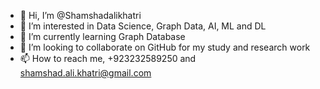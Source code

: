 - 👋 Hi, I’m @Shamshadalikhatri
- 👀 I’m interested in Data Science, Graph Data, AI, ML and DL
- 🌱 I’m currently learning Graph Database
- 💞️ I’m looking to collaborate on GitHub for my study and research work
- 📫 How to reach me, +923232589250 and shamshad.ali.khatri@gmail.com

<!---
Shamshadalikhatri/Shamshadalikhatri is a ✨ special ✨ repository because its `README.md` (this file) appears on your GitHub profile.
You can click the Preview link to take a look at your changes.
--->
